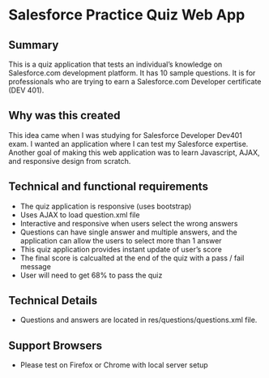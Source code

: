 # Salesforce Practice Quiz Web App

## Summary
This is a quiz application that tests an individual’s knowledge on Salesforce.com development platform. It has 10 sample questions. 
It is for professionals who are trying to earn a Salesforce.com Developer certificate (DEV 401). 

## Why was this created
This idea came when I was studying for Salesforce Developer Dev401 exam. I wanted an application where I can test my Salesforce expertise. Another goal of making this web application was to learn Javascript, AJAX, and responsive design from scratch.

## Technical and functional requirements

  * The quiz application is responsive (uses bootstrap)
  * Uses AJAX to load question.xml file
  *	Interactive and responsive when users select the wrong answers
  * Questions can have single answer and multiple answers, and the application can allow the users to select more than 1 answer
  *	This quiz application provides instant update of user’s score
  *	The final score is calcualted at the end of the quiz with a pass / fail message
  *	User will need to get 68% to pass the quiz

## Technical Details
  *	Questions and answers are located in res/questions/questions.xml file.

## Support Browsers
  *	Please test on Firefox or Chrome with local server setup


